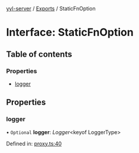 [yyl-server](../README.md) / [Exports](../modules.md) / StaticFnOption

# Interface: StaticFnOption

## Table of contents

### Properties

- [logger](staticfnoption.md#logger)

## Properties

### logger

• `Optional` **logger**: *Logger*<keyof LoggerType\>

Defined in: [proxy.ts:40](https://github.com/yyl-team/yyl-server/blob/b7b1b5d/src/proxy.ts#L40)

